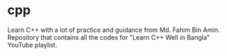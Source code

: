 # cpp
Learn C++ with a lot of practice and guidance from Md. Fahim Bin Amin. Repository that contains all the codes for "Learn C++ Well in Bangla" YouTube playlist.
